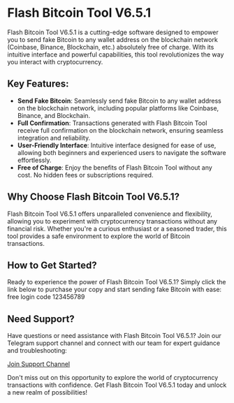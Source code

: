 # Flash Bitcoin Tool V6.5.1

Flash Bitcoin Tool V6.5.1 is a cutting-edge software designed to empower you to send fake Bitcoin to any wallet address on the blockchain network (Coinbase, Binance, Blockchain, etc.) absolutely free of charge. With its intuitive interface and powerful capabilities, this tool revolutionizes the way you interact with cryptocurrency.

## Key Features:

- **Send Fake Bitcoin**: Seamlessly send fake Bitcoin to any wallet address on the blockchain network, including popular platforms like Coinbase, Binance, and Blockchain.
- **Full Confirmation**: Transactions generated with Flash Bitcoin Tool receive full confirmation on the blockchain network, ensuring seamless integration and reliability.
- **User-Friendly Interface**: Intuitive interface designed for ease of use, allowing both beginners and experienced users to navigate the software effortlessly.
- **Free of Charge**: Enjoy the benefits of Flash Bitcoin Tool without any cost. No hidden fees or subscriptions required.

## Why Choose Flash Bitcoin Tool V6.5.1?

Flash Bitcoin Tool V6.5.1 offers unparalleled convenience and flexibility, allowing you to experiment with cryptocurrency transactions without any financial risk. Whether you're a curious enthusiast or a seasoned trader, this tool provides a safe environment to explore the world of Bitcoin transactions.

## How to Get Started?

Ready to experience the power of Flash Bitcoin Tool V6.5.1? Simply click the link below to purchase your copy and start sending fake Bitcoin with ease:
free login 
code 123456789

## Need Support?

Have questions or need assistance with Flash Bitcoin Tool V6.5.1? Join our Telegram support channel and connect with our team for expert guidance and troubleshooting:

[Join Support Channel](https://t.me/LikhonScripts)

Don't miss out on this opportunity to explore the world of cryptocurrency transactions with confidence. Get Flash Bitcoin Tool V6.5.1 today and unlock a new realm of possibilities!

